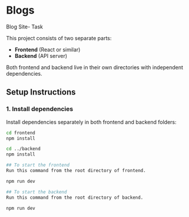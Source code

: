 # Blogs
Blog Site- Task


This project consists of two separate parts:  
- **Frontend** (React or similar)  
- **Backend** (API server)

Both frontend and backend live in their own directories with independent dependencies.

## Setup Instructions

### 1. Install dependencies

Install dependencies separately in both frontend and backend folders:

```bash
cd frontend
npm install

cd ../backend
npm install

## To start the frontend 
Run this command from the root directory of frontend.

npm run dev

## To start the backend
Run this command from the root directory of backend.

npm run dev


